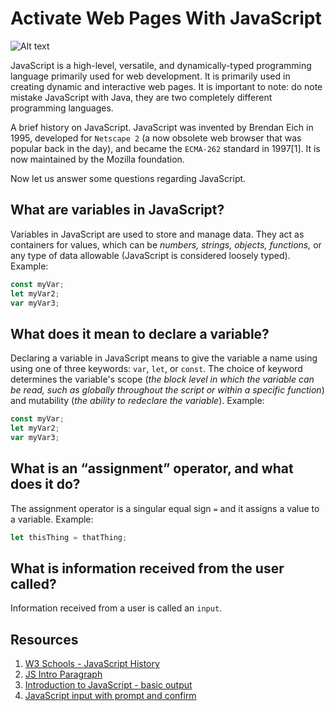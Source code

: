 # Activate Web Pages With JavaScript

![Alt text](../images/js_image.png)

JavaScript is a high-level, versatile, and dynamically-typed programming language primarily used for web development. It is primarily used in creating dynamic and interactive web pages. It is important to note: do note mistake JavaScript with Java, they are two completely different programming languages.

A brief history on JavaScript. JavaScript was invented by Brendan Eich in 1995, developed for `Netscape 2` (a now obsolete web browser that was popular back in the day), and became the `ECMA-262` standard in 1997[1]. It is now maintained by the Mozilla foundation.

Now let us answer some questions regarding JavaScript.

## What are variables in JavaScript?

Variables in JavaScript are used to store and manage data. They act as containers for values, which can be *numbers, strings, objects, functions,* or any type of data allowable (JavaScript is considered loosely typed). Example:

```javascript
const myVar;
let myVar2;
var myVar3;
```

## What does it mean to declare a variable?

Declaring a variable in JavaScript means to give the variable a name using using one of three keywords: `var`, `let`, or `const`. The choice of keyword determines the variable's scope (*the block level in which the variable can be read, such as globally throughout the script or within a specific function*) and mutability (*the ability to redeclare the variable*). Example:

```javascript
const myVar;
let myVar2;
var myVar3;
```

## What is an “assignment” operator, and what does it do?

The assignment operator is a singular equal sign `=` and it assigns a value to a variable. Example:

```javascript
let thisThing = thatThing;
```

## What is information received from the user called?

Information received from a user is called an `input`.

## Resources

1. [W3 Schools - JavaScript History](https://www.w3schools.com/js/js_history.asp#:~:text=JavaScript%20was%20invented%20by%20Brendan,JavaScript%20for%20the%20Firefox%20browser)
2. [JS Intro Paragraph](https://developer.mozilla.org/en-US/docs/Web/JavaScript)
3. [Introduction to JavaScript - basic output](https://code-maven.com/introduction-to-javascript)
4. [JavaScript input with prompt and confirm](https://code-maven.com/javascript-input-with-prompt-and-confirm)

